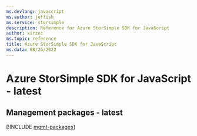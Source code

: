 ```yaml
---
ms.devlang: javascript
ms.author: jeffish
ms.service: storsimple
description: Reference for Azure StorSimple SDK for JavaScript
author: xirzec
ms.topic: reference
title: Azure StorSimple SDK for JavaScript
ms.data: 08/26/2022
---
```

# Azure StorSimple SDK for JavaScript - latest

## Management packages - latest
[!INCLUDE [mgmt-packages](storsimple-mgmt-index.md)]